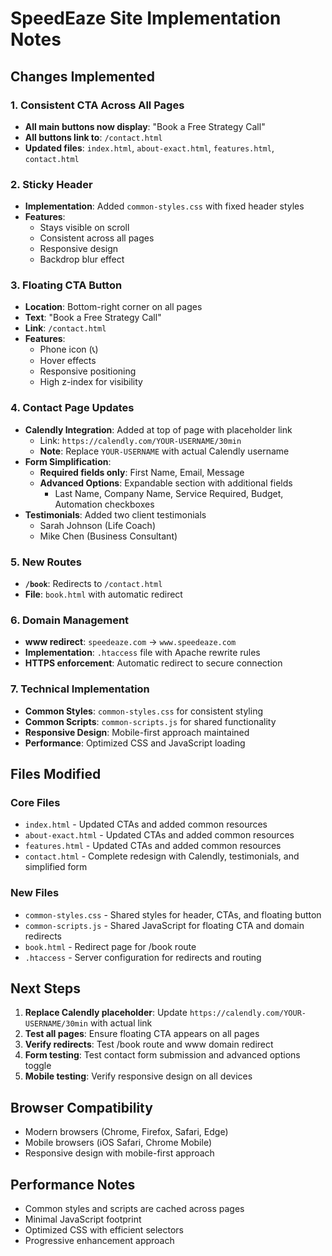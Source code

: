 # SpeedEaze Site Implementation Notes

## Changes Implemented

### 1. Consistent CTA Across All Pages
- **All main buttons now display**: "Book a Free Strategy Call"
- **All buttons link to**: `/contact.html`
- **Updated files**: `index.html`, `about-exact.html`, `features.html`, `contact.html`

### 2. Sticky Header
- **Implementation**: Added `common-styles.css` with fixed header styles
- **Features**: 
  - Stays visible on scroll
  - Consistent across all pages
  - Responsive design
  - Backdrop blur effect

### 3. Floating CTA Button
- **Location**: Bottom-right corner on all pages
- **Text**: "Book a Free Strategy Call"
- **Link**: `/contact.html`
- **Features**: 
  - Phone icon (📞)
  - Hover effects
  - Responsive positioning
  - High z-index for visibility

### 4. Contact Page Updates
- **Calendly Integration**: Added at top of page with placeholder link
  - Link: `https://calendly.com/YOUR-USERNAME/30min`
  - **Note**: Replace `YOUR-USERNAME` with actual Calendly username
- **Form Simplification**: 
  - **Required fields only**: First Name, Email, Message
  - **Advanced Options**: Expandable section with additional fields
    - Last Name, Company Name, Service Required, Budget, Automation checkboxes
- **Testimonials**: Added two client testimonials
  - Sarah Johnson (Life Coach)
  - Mike Chen (Business Consultant)

### 5. New Routes
- **`/book`**: Redirects to `/contact.html`
- **File**: `book.html` with automatic redirect

### 6. Domain Management
- **www redirect**: `speedeaze.com` → `www.speedeaze.com`
- **Implementation**: `.htaccess` file with Apache rewrite rules
- **HTTPS enforcement**: Automatic redirect to secure connection

### 7. Technical Implementation
- **Common Styles**: `common-styles.css` for consistent styling
- **Common Scripts**: `common-scripts.js` for shared functionality
- **Responsive Design**: Mobile-first approach maintained
- **Performance**: Optimized CSS and JavaScript loading

## Files Modified

### Core Files
- `index.html` - Updated CTAs and added common resources
- `about-exact.html` - Updated CTAs and added common resources  
- `features.html` - Updated CTAs and added common resources
- `contact.html` - Complete redesign with Calendly, testimonials, and simplified form

### New Files
- `common-styles.css` - Shared styles for header, CTAs, and floating button
- `common-scripts.js` - Shared JavaScript for floating CTA and domain redirects
- `book.html` - Redirect page for /book route
- `.htaccess` - Server configuration for redirects and routing

## Next Steps

1. **Replace Calendly placeholder**: Update `https://calendly.com/YOUR-USERNAME/30min` with actual link
2. **Test all pages**: Ensure floating CTA appears on all pages
3. **Verify redirects**: Test /book route and www domain redirect
4. **Form testing**: Test contact form submission and advanced options toggle
5. **Mobile testing**: Verify responsive design on all devices

## Browser Compatibility

- Modern browsers (Chrome, Firefox, Safari, Edge)
- Mobile browsers (iOS Safari, Chrome Mobile)
- Responsive design with mobile-first approach

## Performance Notes

- Common styles and scripts are cached across pages
- Minimal JavaScript footprint
- Optimized CSS with efficient selectors
- Progressive enhancement approach 